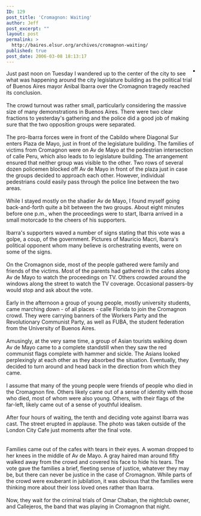 ```yaml
---
ID: 129
post_title: 'Cromagnon: Waiting'
author: Jeff
post_excerpt: ""
layout: post
permalink: >
  http://baires.elsur.org/archives/cromagnon-waiting/
published: true
post_date: 2006-03-08 18:13:17
---
```

<div style="float: right; margin-left: 10px; margin-bottom: 10px;">
 <a href="http://www.flickr.com/photos/jeffbarry/109762264/" title="photo sharing"><img src="http://static.flickr.com/44/109762264_4dbcf7601a_m.jpg" alt="" style="border: solid 2px #000000;" /></a>
 <br />
  
</div>
Just past noon on Tuesday I wandered up to the center of the city to see what was happening around the city legislature building as the  political trial of Buenos Aires mayor Anibal Ibarra over the Cromagnon tragedy reached its conclusion. <br />
<br />
The crowd turnout was rather small, particularly considering the massive size of many demonstrations in Buenos Aires. There were two clear fractions to yesterday's gathering and the police did a good job of making sure that the two opposition groups were separated. <br />
<br />
The pro-Ibarra forces were in front of the Cabildo where Diagonal Sur enters Plaza de Mayo, just in front of the legislature building. The families of victims from Cromagnon were on Av de Mayo at the pedestrian intersection of calle Peru, which also leads to to legislature building. The arrangement ensured that neither group was  visible to the other. Two rows of several dozen policemen blocked off Av de Mayo in front of the plaza just in case the groups decided to approach each other. However, individual pedestrians could easily pass through the police line between the two areas. <br />
<br />
While I stayed mostly on the shadier Av de Mayo, I found myself going back-and-forth quite a bit between the two groups. About eight minutes before one p.m., when the proceedings were to start, Ibarra arrived in a small motorcade to the cheers of his supporters. <br />
<br />
Ibarra's supporters waved a number of signs stating that this vote was a golpe, a coup, of the government. Pictures of Mauricio Macri, Ibarra's political opponent whom many believe is orchestrating events, were on some of the signs. <br />
<br />
On the Cromagnon side, most of the people gathered were family and friends of the victims. Most of the parents had gathered in the cafes along Av de Mayo to watch the proceedings on TV. Others crowded around the windows along the street to watch the TV coverage. Occasional passers-by would stop and ask about the vote.<br />
<br />
Early in the afternoon a group of young people, mostly university students, came marching down - of all places - calle Florida to join the Cromagnon crowd. They were carrying banners of the Workers Party and the Revolutionary Communist Party, as well as FUBA, the student federation from the University of Buenos Aires. <br />
<br />
Amusingly, at the very same time, a group of Asian tourists  walking down Av de Mayo came to a complete standstill when they saw the red communist flags complete with hammer and sickle. The Asians looked  perplexingly at each other as they absorbed the situation. Eventually, they decided to turn around and head back in the direction from which they came. <br />
<br />
I assume that many of the young people were friends of people who died in the Cromagnon fire. Others likely came out of a sense of identity with those who died, most of whom were also young. Others, with their flags of the far-left, likely came out of a sense of youthful idealism. <br />
<br />
After four hours of waiting, the tenth and deciding vote against Ibarra was cast. The street erupted in applause. The photo was taken outside of the London City Cafe just moments after the final vote. <br />
<br />
<br />
Families came out of the cafes with tears in their eyes. A woman dropped to her knees in the middle of Av de Mayo. A gray haired man around fifty walked away from the crowd and covered his face to hide his tears. The vote gave the families a brief, fleeting sense of justice, whatever they may be, but there can never be justice in the case of Cromagnon. While parts of the crowd were exuberant in jubilation, it was obvious that the families were thinking more about their loss loved ones rather than Ibarra.<br />
<br />
Now, they wait for the criminal trials of Omar Chaban, the nightclub owner, and Callejeros, the band that was playing in  Cromagnon that night.
<br clear="all" />
